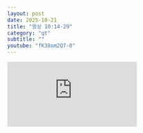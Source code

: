 ```yaml
---
layout: post
date: 2025-10-21
title: "왕상 10:14-29"
category: "qt"
subtitle: ""
youtube: "fK38om2Q7-8"
---
```


<div class="youtube margin-large">
    <iframe src="https://www.youtube.com/embed/fK38om2Q7-8" title="YouTube video player" frameborder="0" allow="accelerometer; autoplay; clipboard-write; encrypted-media; gyroscope; picture-in-picture; web-share" allowfullscreen></iframe>
</div>


